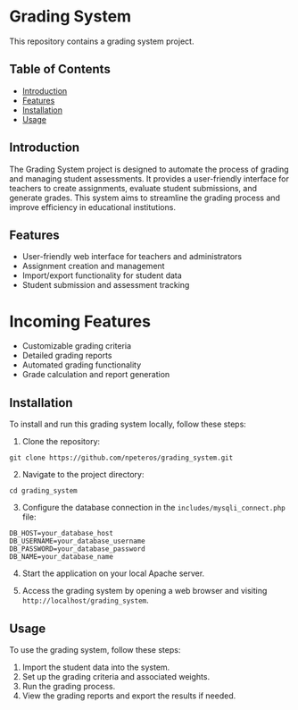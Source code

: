 # Grading System

This repository contains a grading system project.

## Table of Contents
- [Introduction](#introduction)
- [Features](#features)
- [Installation](#installation)
- [Usage](#usage)

## Introduction
The Grading System project is designed to automate the process of grading and managing student assessments. It provides a user-friendly interface for teachers to create assignments, evaluate student submissions, and generate grades. This system aims to streamline the grading process and improve efficiency in educational institutions.

## Features
- User-friendly web interface for teachers and administrators
- Assignment creation and management
- Import/export functionality for student data
- Student submission and assessment tracking
# Incoming Features
- Customizable grading criteria
- Detailed grading reports
- Automated grading functionality 
- Grade calculation and report generation

## Installation
To install and run this grading system locally, follow these steps:

1. Clone the repository:

```shell
git clone https://github.com/npeteros/grading_system.git
```

2. Navigate to the project directory:

```shell
cd grading_system
```

3. Configure the database connection in the `includes/mysqli_connect.php` file:

```shell
DB_HOST=your_database_host
DB_USERNAME=your_database_username
DB_PASSWORD=your_database_password
DB_NAME=your_database_name
```

4. Start the application on your local Apache server.

6. Access the grading system by opening a web browser and visiting `http://localhost/grading_system`.

## Usage
To use the grading system, follow these steps:

1. Import the student data into the system.
2. Set up the grading criteria and associated weights.
3. Run the grading process.
4. View the grading reports and export the results if needed.